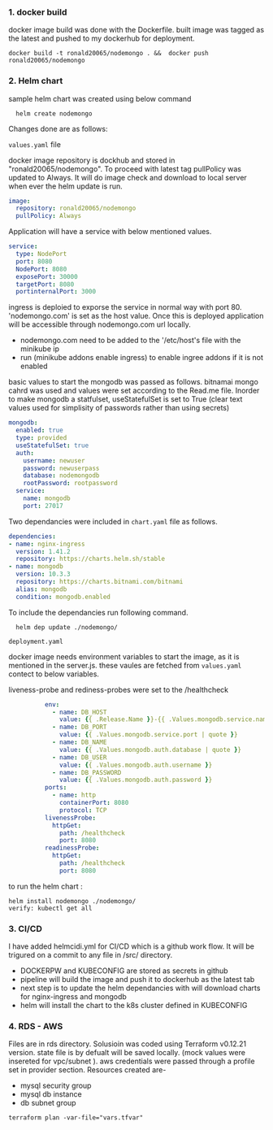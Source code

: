 ### 1. docker build ###
docker image build was done with the Dockerfile. built image was tagged as the latest and pushed to my dockerhub for deployment.

```shell
docker build -t ronald20065/nodemongo . &&  docker push ronald20065/nodemongo
```
### 2. Helm chart ###

sample helm chart was created using below command
```shell
  helm create nodemongo
```
Changes done are as follows:

`values.yaml` file

docker image repository is dockhub and stored in "ronald20065/nodemongo". To proceed with latest tag
 pullPolicy was updated to Always. It will do image check and download to local server when ever the helm update is run.
 
```yaml
image:
  repository: ronald20065/nodemongo
  pullPolicy: Always

```

Application will have a service with below mentioned values. 

```yaml
service:
  type: NodePort
  port: 8080
  NodePort: 8080
  exposePort: 30000
  targetPort: 8080
  portinternalPort: 3000

```

ingress is deploied to exporse the service in normal way with port 80. 'nodemongo.com' is set as the host
 value. Once this is deployed application will be accessible through nodemongo.com url locally.
  * nodemongo.com need to be added to the '/etc/host's file with the minikube ip
  * run (minikube addons enable ingress) to enable ingree addons if it is not enabled


basic values to start the mongodb was passed as follows. bitnamai mongo cahrd was used and values were
 set according to the Read.me file. Inorder to make mongodb a statfulset, useStatefulSet is set to True
(clear text values used for simplisity of passwords rather than using secrets)

```yaml
mongodb:
  enabled: true
  type: provided
  useStatefulSet: true
  auth:
    username: newuser
    password: newuserpass
    database: nodemongodb
    rootPassword: rootpassword
  service:
    name: mongodb
    port: 27017
```

 
Two dependancies were included in `chart.yaml` file as follows. 

```yaml
dependencies:
- name: nginx-ingress
  version: 1.41.2
  repository: https://charts.helm.sh/stable
- name: mongodb
  version: 10.3.3
  repository: https://charts.bitnami.com/bitnami
  alias: mongodb
  condition: mongodb.enabled
```

To include the dependancies run following command.
```shell
  helm dep update ./nodemongo/
```
`deployment.yaml`

docker image needs environment variables to start the image, as it is mentioned in the server.js.
these vaules are fetched from `values.yaml` contect to below variables.

liveness-probe and rediness-probes were set to the /healthcheck 
```yaml
          env:
            - name: DB_HOST
              value: {{ .Release.Name }}-{{ .Values.mongodb.service.name }}
            - name: DB_PORT
              value: {{ .Values.mongodb.service.port | quote }}
            - name: DB_NAME
              value: {{ .Values.mongodb.auth.database | quote }}
            - name: DB_USER
              value: {{ .Values.mongodb.auth.username }}
            - name: DB_PASSWORD
              value: {{ .Values.mongodb.auth.password }}
          ports:
            - name: http
              containerPort: 8080
              protocol: TCP
          livenessProbe:
            httpGet:
              path: /healthcheck
              port: 8080
          readinessProbe:
            httpGet:
              path: /healthcheck
              port: 8080
```

to run the helm chart : 
```shell
helm install nodemongo ./nodemongo/
verify: kubectl get all
```

### 3. CI/CD ###
I have added helmcidi.yml for CI/CD which is a github work flow. It will be trigured on a commit to any file in /src/ directory. 
* DOCKERPW and KUBECONFIG are stored as secrets in github
* pipeline will build the image and push it to dockerhub as the latest tab
* next step is to update the helm dependancies with will download charts for nginx-ingress and mongodb
* helm will install the chart to the k8s cluster defined in KUBECONFIG



### 4. RDS - AWS ###

Files are in rds directory.
Solusioin was coded using Terraform v0.12.21 version. state file is by defualt will be saved locally. (mock values were insereted for vpc/subnet ). 
aws credentials were passed through a profile set in provider section. Resources created are-
* mysql security group
* mysql db instance
* db subnet group


```shell
terraform plan -var-file="vars.tfvar"
```

